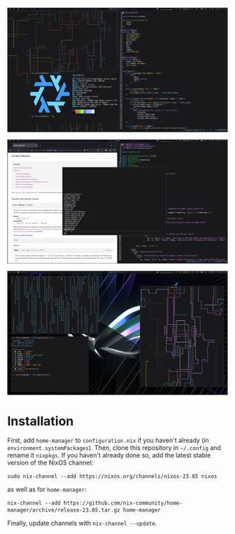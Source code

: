 ![](./assets/screen1.png)

![](./assets/screen2.png)

![](./assets/screen3.png)

# Installation
First, add `home-manager` to `configuration.nix` if you haven't already (in `environment.systemPackages`).
Then, clone this repository in `~/.config` and rename it `nixpkgs`.
If you haven't already done so, add the latest stable version of the NixOS channel:
```
sudo nix-channel --add https://nixos.org/channels/nixos-23.05 nixos
```
as well as for `home-manager`:
```
nix-channel --add https://github.com/nix-community/home-manager/archive/release-23.05.tar.gz home-manager
```
Finally, update channels with `nix-channel --update`.

